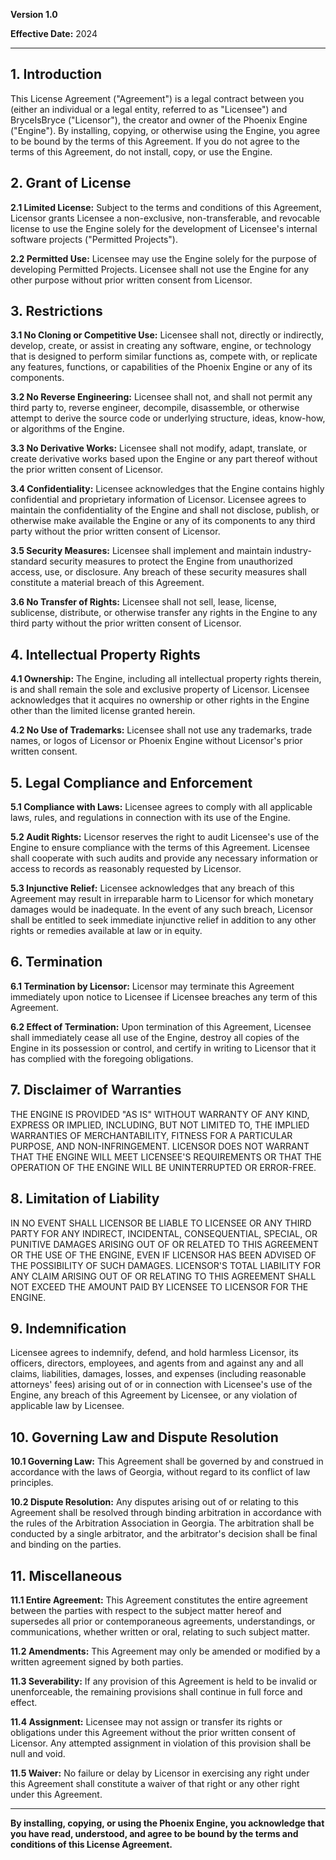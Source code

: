 <p><strong>Version 1.0</strong></p>
<p><strong>Effective Date:</strong> 2024</p>
<hr>

<div class="section">
<h2>1. Introduction</h2>
<p>This License Agreement ("Agreement") is a legal contract between you (either an individual or a legal entity, referred to as "Licensee") and BryceIsBryce ("Licensor"), the creator and owner of the Phoenix Engine ("Engine"). By installing, copying, or otherwise using the Engine, you agree to be bound by the terms of this Agreement. If you do not agree to the terms of this Agreement, do not install, copy, or use the Engine.</p>
</div>

<div class="section">
<h2>2. Grant of License</h2>
<p><strong>2.1 Limited License:</strong> Subject to the terms and conditions of this Agreement, Licensor grants Licensee a non-exclusive, non-transferable, and revocable license to use the Engine solely for the development of Licensee's internal software projects ("Permitted Projects").</p>
<p><strong>2.2 Permitted Use:</strong> Licensee may use the Engine solely for the purpose of developing Permitted Projects. Licensee shall not use the Engine for any other purpose without prior written consent from Licensor.</p>
</div>

<div class="section">
<h2>3. Restrictions</h2>
<p><strong>3.1 No Cloning or Competitive Use:</strong> Licensee shall not, directly or indirectly, develop, create, or assist in creating any software, engine, or technology that is designed to perform similar functions as, compete with, or replicate any features, functions, or capabilities of the Phoenix Engine or any of its components.</p>
<p><strong>3.2 No Reverse Engineering:</strong> Licensee shall not, and shall not permit any third party to, reverse engineer, decompile, disassemble, or otherwise attempt to derive the source code or underlying structure, ideas, know-how, or algorithms of the Engine.</p>
<p><strong>3.3 No Derivative Works:</strong> Licensee shall not modify, adapt, translate, or create derivative works based upon the Engine or any part thereof without the prior written consent of Licensor.</p>
<p><strong>3.4 Confidentiality:</strong> Licensee acknowledges that the Engine contains highly confidential and proprietary information of Licensor. Licensee agrees to maintain the confidentiality of the Engine and shall not disclose, publish, or otherwise make available the Engine or any of its components to any third party without the prior written consent of Licensor.</p>
<p><strong>3.5 Security Measures:</strong> Licensee shall implement and maintain industry-standard security measures to protect the Engine from unauthorized access, use, or disclosure. Any breach of these security measures shall constitute a material breach of this Agreement.</p>
<p><strong>3.6 No Transfer of Rights:</strong> Licensee shall not sell, lease, license, sublicense, distribute, or otherwise transfer any rights in the Engine to any third party without the prior written consent of Licensor.</p>
</div>

<div class="section">
<h2>4. Intellectual Property Rights</h2>
<p><strong>4.1 Ownership:</strong> The Engine, including all intellectual property rights therein, is and shall remain the sole and exclusive property of Licensor. Licensee acknowledges that it acquires no ownership or other rights in the Engine other than the limited license granted herein.</p>
<p><strong>4.2 No Use of Trademarks:</strong> Licensee shall not use any trademarks, trade names, or logos of Licensor or Phoenix Engine without Licensor's prior written consent.</p>
</div>

<div class="section">
<h2>5. Legal Compliance and Enforcement</h2>
<p><strong>5.1 Compliance with Laws:</strong> Licensee agrees to comply with all applicable laws, rules, and regulations in connection with its use of the Engine.</p>
<p><strong>5.2 Audit Rights:</strong> Licensor reserves the right to audit Licensee's use of the Engine to ensure compliance with the terms of this Agreement. Licensee shall cooperate with such audits and provide any necessary information or access to records as reasonably requested by Licensor.</p>
<p><strong>5.3 Injunctive Relief:</strong> Licensee acknowledges that any breach of this Agreement may result in irreparable harm to Licensor for which monetary damages would be inadequate. In the event of any such breach, Licensor shall be entitled to seek immediate injunctive relief in addition to any other rights or remedies available at law or in equity.</p>
</div>

<div class="section">
<h2>6. Termination</h2>
<p><strong>6.1 Termination by Licensor:</strong> Licensor may terminate this Agreement immediately upon notice to Licensee if Licensee breaches any term of this Agreement.</p>
<p><strong>6.2 Effect of Termination:</strong> Upon termination of this Agreement, Licensee shall immediately cease all use of the Engine, destroy all copies of the Engine in its possession or control, and certify in writing to Licensor that it has complied with the foregoing obligations.</p>
</div>

<div class="section">
<h2>7. Disclaimer of Warranties</h2>
<p>THE ENGINE IS PROVIDED "AS IS" WITHOUT WARRANTY OF ANY KIND, EXPRESS OR IMPLIED, INCLUDING, BUT NOT LIMITED TO, THE IMPLIED WARRANTIES OF MERCHANTABILITY, FITNESS FOR A PARTICULAR PURPOSE, AND NON-INFRINGEMENT. LICENSOR DOES NOT WARRANT THAT THE ENGINE WILL MEET LICENSEE'S REQUIREMENTS OR THAT THE OPERATION OF THE ENGINE WILL BE UNINTERRUPTED OR ERROR-FREE.</p>
</div>

<div class="section">
<h2>8. Limitation of Liability</h2>
<p>IN NO EVENT SHALL LICENSOR BE LIABLE TO LICENSEE OR ANY THIRD PARTY FOR ANY INDIRECT, INCIDENTAL, CONSEQUENTIAL, SPECIAL, OR PUNITIVE DAMAGES ARISING OUT OF OR RELATED TO THIS AGREEMENT OR THE USE OF THE ENGINE, EVEN IF LICENSOR HAS BEEN ADVISED OF THE POSSIBILITY OF SUCH DAMAGES. LICENSOR'S TOTAL LIABILITY FOR ANY CLAIM ARISING OUT OF OR RELATING TO THIS AGREEMENT SHALL NOT EXCEED THE AMOUNT PAID BY LICENSEE TO LICENSOR FOR THE ENGINE.</p>
</div>

<div class="section">
<h2>9. Indemnification</h2>
<p>Licensee agrees to indemnify, defend, and hold harmless Licensor, its officers, directors, employees, and agents from and against any and all claims, liabilities, damages, losses, and expenses (including reasonable attorneys' fees) arising out of or in connection with Licensee's use of the Engine, any breach of this Agreement by Licensee, or any violation of applicable law by Licensee.</p>
</div>

<div class="section">
<h2>10. Governing Law and Dispute Resolution</h2>
<p><strong>10.1 Governing Law:</strong> This Agreement shall be governed by and construed in accordance with the laws of Georgia, without regard to its conflict of law principles.</p>
<p><strong>10.2 Dispute Resolution:</strong> Any disputes arising out of or relating to this Agreement shall be resolved through binding arbitration in accordance with the rules of the Arbitration Association in Georgia. The arbitration shall be conducted by a single arbitrator, and the arbitrator's decision shall be final and binding on the parties.</p>
</div>

<div class="section">
<h2>11. Miscellaneous</h2>
<p><strong>11.1 Entire Agreement:</strong> This Agreement constitutes the entire agreement between the parties with respect to the subject matter hereof and supersedes all prior or contemporaneous agreements, understandings, or communications, whether written or oral, relating to such subject matter.</p>
<p><strong>11.2 Amendments:</strong> This Agreement may only be amended or modified by a written agreement signed by both parties.</p>
<p><strong>11.3 Severability:</strong> If any provision of this Agreement is held to be invalid or unenforceable, the remaining provisions shall continue in full force and effect.</p>
<p><strong>11.4 Assignment:</strong> Licensee may not assign or transfer its rights or obligations under this Agreement without the prior written consent of Licensor. Any attempted assignment in violation of this provision shall be null and void.</p>
<p><strong>11.5 Waiver:</strong> No failure or delay by Licensor in exercising any right under this Agreement shall constitute a waiver of that right or any other right under this Agreement.</p>
</div>

<hr>

<p><strong>By installing, copying, or using the Phoenix Engine, you acknowledge that you have read, understood, and agree to be bound by the terms and conditions of this License Agreement.</strong></p>
